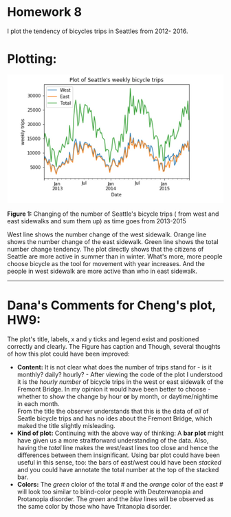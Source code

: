 # Homework 8

I plot the tendency of bicycles trips in Seattles from 2012- 2016.



# Plotting:
![Alt text](cm4692_plot.jpg)

**Figure 1:** Changing of the number of Seattle's bicycle trips ( from west and east sidewalks and sum them up) as time goes from 2013-2015


West line shows the number change of the west sidewalk.
Orange line shows the number change of the east sidewalk.
Green line shows the total number change tendency.
The plot directly shows that the citizens of Seattle are more active in summer than in winter.
What's more, more people choose bicycle as the tool for movement with year increases.
And the people in west sidewalk are more active than who in east sidewalk.

-----

# Dana's Comments for Cheng's plot, HW9:

The plot's title, labels, x and y ticks and legend exist and positioned correctly and clearly. The Figure has caption and Though, several thoughts of how this plot could have been improved:

- **Content:** It is not clear what does the number of trips stand for - is it monthly? daily? hourly? - After viewing the code of the plot I understood it is the _hourly number_ of bicycle trips in the west or east sidewalk of the Fremont Bridge. In my opinion it would have been better to choose - whether to show the change by hour **or** by month, or daytime/nightime in each month. <br>
From the title the observer understands that this is the data of _all_ of Seatle bicycle trips and has no ides about the Fremont Bridge, which maked the title slightly misleading.
- **Kind of plot:** Continuing with the above way of thinking: A **bar plot** might have given us a more straitforward understanding of the data. Also, having the _total_ line makes the west/east lines too close and hence the differences between them insignificant. Using bar plot could have been useful in this sense, too: the bars of east/west could have been _stacked_ and you could have annotate the total number at the top of the stacked bar. 
- **Colors:** The _green_ clolor of the total # and the _orange_ color of the east # will look too similar to blind-color people with Deuterwanopia and Protanopia disorder. The _green_ and the _blue_ lines will be observed as the same color by those who have Tritanopia disorder.
